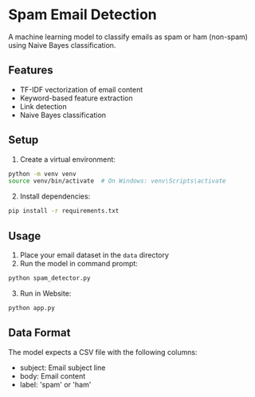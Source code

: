 # Spam Email Detection

A machine learning model to classify emails as spam or ham (non-spam) using Naive Bayes classification.

## Features
- TF-IDF vectorization of email content
- Keyword-based feature extraction
- Link detection
- Naive Bayes classification

## Setup
1. Create a virtual environment:
```bash
python -m venv venv
source venv/bin/activate  # On Windows: venv\Scripts\activate
```

2. Install dependencies:
```bash
pip install -r requirements.txt
```

## Usage
1. Place your email dataset in the `data` directory
2. Run the model in command prompt:
```bash
python spam_detector.py
```
3. Run in Website:
```bash
python app.py
```



## Data Format
The model expects a CSV file with the following columns:
- subject: Email subject line
- body: Email content
- label: 'spam' or 'ham' 
